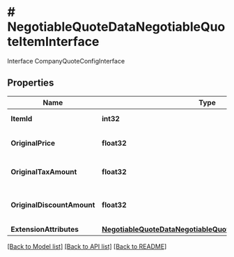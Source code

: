 # # NegotiableQuoteDataNegotiableQuoteItemInterface
Interface CompanyQuoteConfigInterface

## Properties 


Name | Type | Description | Notes
------------ | ------------- | ------------- | -------------
**ItemId**| **int32** | Quote item id  |
**OriginalPrice**| **float32** | Quote item original price  |
**OriginalTaxAmount**| **float32** | Quote item original tax amount  |
**OriginalDiscountAmount**| **float32** | Quote item original discount amount  |
**ExtensionAttributes**| [**NegotiableQuoteDataNegotiableQuoteItemExtensionInterface**](NegotiableQuoteDataNegotiableQuoteItemExtensionInterface.md) |   | [optional]


[[Back to Model list]](../../README.md#models) [[Back to API list]](../../README.md#endpoints) [[Back to README]](../../README.md)


